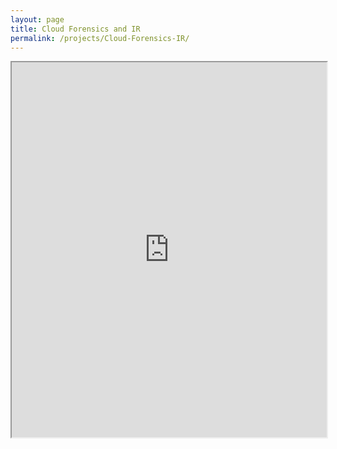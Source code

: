 ```yaml
---
layout: page
title: Cloud Forensics and IR
permalink: /projects/Cloud-Forensics-IR/
---
```


<iframe src="https://github.com/natnanDF/natnanDF.github.io/blob/master/Presentations/Browser%20Forensics.pptx.pdf" width="100%" height="600px"></iframe>
